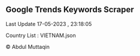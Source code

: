 

## Google Trends Keywords Scraper 
 
Last Update 17-05-2023 , 23:18:05

Country List :
VIETNAM.json



© Abdul Muttaqin 
